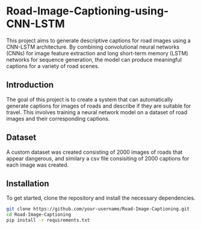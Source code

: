 # Road-Image-Captioning-using-CNN-LSTM

This project aims to generate descriptive captions for road images using a CNN-LSTM architecture. By combining convolutional neural networks (CNNs) for image feature extraction and long short-term memory (LSTM) networks for sequence generation, the model can produce meaningful captions for a variety of road scenes.


## Introduction
The goal of this project is to create a system that can automatically generate captions for images of roads and describe if they are suitable for travel. This involves training a neural network model on a dataset of road images and their corresponding captions. 

## Dataset
A custom dataset was created consisting of 2000 images of roads that appear dangerous, and similary a csv file consisiting of 2000 captions for each image was created.

## Installation
To get started, clone the repository and install the necessary dependencies.

```bash
git clone https://github.com/your-username/Road-Image-Captioning.git
cd Road-Image-Captioning
pip install -r requirements.txt
